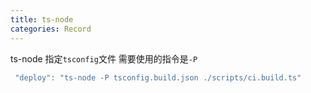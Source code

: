 ```yaml
---
title: ts-node
categories: Record
---
```


ts-node 指定`tsconfig`文件 需要使用的指令是`-P`

```javascript
 "deploy": "ts-node -P tsconfig.build.json ./scripts/ci.build.ts"
```
